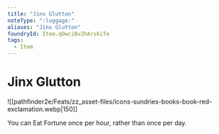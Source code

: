 ```yaml
---
title: "Jinx Glutton"
noteType: ":luggage:"
aliases: "Jinx Glutton"
foundryId: Item.qOwciBvZhArs6iTe
tags:
  - Item
---
```


# Jinx Glutton
![[pathfinder2e/Feats/zz_asset-files/icons-sundries-books-book-red-exclamation.webp|150]]

You can Eat Fortune once per hour, rather than once per day.

